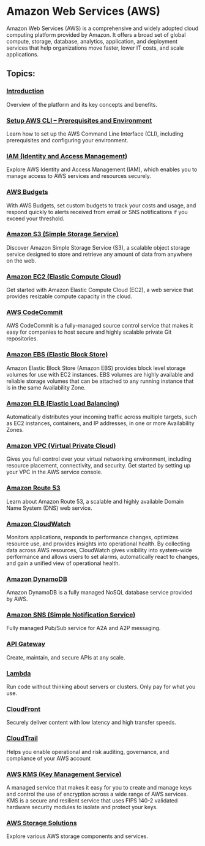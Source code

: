 # Amazon Web Services (AWS)

Amazon Web Services (AWS) is a comprehensive and widely adopted cloud computing platform provided by Amazon. It offers a broad set of global compute, storage, database, analytics, application, and deployment services that help organizations move faster, lower IT costs, and scale applications.

## Topics:

### [Introduction](intro.md)
Overview of the platform and its key concepts and benefits.

### [Setup AWS CLI – Prerequisites and Environment](cli.md)
Learn how to set up the AWS Command Line Interface (CLI), including prerequisites and configuring your environment.

### [IAM (Identity and Access Management)](iam.md)
Explore AWS Identity and Access Management (IAM), which enables you to manage access to AWS services and resources securely.

### [AWS Budgets](budget.md)
With AWS Budgets, set custom budgets to track your costs and usage, and respond quickly to alerts received from email or SNS notifications if you exceed your threshold.

### [Amazon S3 (Simple Storage Service)](s3.md)
Discover Amazon Simple Storage Service (S3), a scalable object storage service designed to store and retrieve any amount of data from anywhere on the web.

### [Amazon EC2 (Elastic Compute Cloud)](ec2.md)
Get started with Amazon Elastic Compute Cloud (EC2), a web service that provides resizable compute capacity in the cloud.

### [AWS CodeCommit](cc.md)
AWS CodeCommit is a fully-managed source control service that makes it easy for companies to host secure and highly scalable private Git repositories.

### [Amazon EBS (Elastic Block Store)](ebs.md)
Amazon Elastic Block Store (Amazon EBS) provides block level storage volumes for use with EC2 instances. EBS volumes are highly available and reliable storage volumes that can be attached to any running instance that is in the same Availability Zone.

### [Amazon ELB (Elastic Load Balancing)](elb.md)
Automatically distributes your incoming traffic across multiple targets, such as EC2 instances, containers, and IP addresses, in one or more Availability Zones.

### [Amazon VPC (Virtual Private Cloud)](vpc.md)
Gives you full control over your virtual networking environment, including resource placement, connectivity, and security. Get started by setting up your VPC in the AWS service console.

### [Amazon Route 53](route53.md)
Learn about Amazon Route 53, a scalable and highly available Domain Name System (DNS) web service.

### [Amazon CloudWatch](watch.md)
Monitors applications, responds to performance changes, optimizes resource use, and provides insights into operational health. By collecting data across AWS resources, CloudWatch gives visibility into system-wide performance and allows users to set alarms, automatically react to changes, and gain a unified view of operational health.

### [Amazon DynamoDB](ddb.md)
Amazon DynamoDB is a fully managed NoSQL database service provided by AWS.

### [Amazon SNS (Simple Notification Service)](sns.md)
Fully managed Pub/Sub service for A2A and A2P messaging.

### [API Gateway](api.md)
Create, maintain, and secure APIs at any scale.

### [Lambda](lam.md)
Run code without thinking about servers or clusters. Only pay for what you use.

### [CloudFront](cf.md)
Securely deliver content with low latency and high transfer speeds.

### [CloudTrail](ct.md)
Helps you enable operational and risk auditing, governance, and compliance of your AWS account

### [AWS KMS (Key Management Service)](kms.md)
A managed service that makes it easy for you to create and manage keys and control the use of encryption across a wide range of AWS services. KMS is a secure and resilient service that uses FIPS 140-2 validated hardware security modules to isolate and protect your keys.

### [AWS Storage Solutions](store.md)
Explore various AWS storage components and services.
